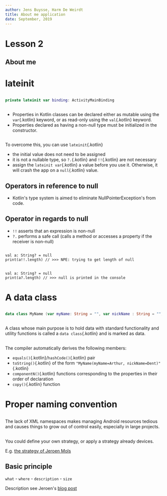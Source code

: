 ```yaml
---
author: Jens Buysse, Harm De Weirdt
title: About me application
date: September, 2019
---
```


# Lesson 2

## About me

# lateinit

##

```kotlin
private lateinit var binding: ActivityMainBinding
```

## 
- Properties in Kotlin classes can be declared either as mutable using the `var`{.kotlin} keyword, or as read-only using the `val`{.kotlin} keyword.
- Properties declared as having a non-null type must be initialized in the constructor.

##

To overcome this, you can use `lateinit`{.kotlin}

- the initial value does not need to be assigned
- it is not a nullable type, so `?.`{.kotlin} and `!!`{.kotlin} are not necessary
- assign the `lateinit var`{.kotlin} a value before you use it. Otherwise, it will crash the app on a `null`{.kotlin} value. 

## Operators in reference to null

- Kotlin's type system is aimed to eliminate NullPointerException's from  code.

## Operator in regards to null

- `!!` asserts that an expression is non-null
- `?.` performs a safe call (calls a method or accesses a property if the receiver is non-null)

##

```{kotlin}
val a: String? = null
print(a!!.length) // >>> NPE: trying to get length of null
```

##
```{kotlin}
val a: String? = null
print(a?.length) // >>> null is printed in the console
```

# A data class

##

````kotlin
data class MyName (var myName: String = "", var nickName : String = "")
````

## 

A class whose main purpose is to hold data with standard functionality and utility functions is called a `data class`{.kotlin} and is marked as data.

## 

The compiler automatically derives the following members:

- `equals()`{.kotlin}/`hashCode()`{.kotlin} pair
- `toString()`{.kotlin} of the form `"MyName(myName=Arthur, nickName=Dent)"`{.kotlin}
- `componentN()`{.kotlin} functions corresponding to the properties in their order of declaration
- `copy()`{.kotlin} function 

# Proper naming convention

## 
The lack of XML namespaces makes managing Android resources tedious and causes
 things to grow out of control easily, especially in large projects.
 
## 
You could define your own strategy, or apply a strategy already devices.

E.g. [the strategy of Jeroen Mols](https://jeroenmols.com/blog/2016/03/07/resourcenaming/)

## Basic principle

`what` - `where` - `description` - `size`

Description see Jeroen's [blog post](https://jeroenmols.com/blog/2016/03/07/resourcenaming/)


